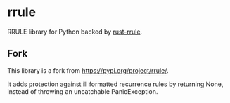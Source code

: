 # rrule

RRULE library for Python backed by [rust-rrule](https://github.com/fmeringdal/rust-rrule).

## Fork

This library is a fork from https://pypi.org/project/rrule/.

It adds protection against ill formatted recurrence rules by returning None,
instead of throwing an uncatchable PanicException.
